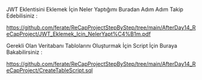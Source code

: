 
JWT Eklentisini Eklemek İçin Neler Yaptığımı Buradan Adım Adım Takip Edebilisiniz :

https://github.com/ferate/ReCapProjectStepByStep/tree/main/AfterDay14_ReCapProject/JWT_Eklemek_Icin_NelerYapt%C4%B1m.pdf



Gerekli Olan Veritabanı Tablolarını Oluşturmak İçin Script İçin Buraya Bakabilirsiniz :

https://github.com/ferate/ReCapProjectStepByStep/tree/main/AfterDay14_ReCapProject/CreateTableScript.sql
